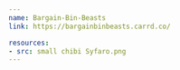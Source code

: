 ```yaml
---
name: Bargain-Bin-Beasts
link: https://bargainbinbeasts.carrd.co/

resources:
- src: small chibi Syfaro.png
---
```

